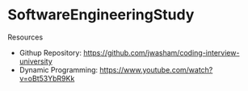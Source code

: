 # SoftwareEngineeringStudy
Resources
- Githup Repository: https://github.com/jwasham/coding-interview-university
- Dynamic Programming: https://www.youtube.com/watch?v=oBt53YbR9Kk

